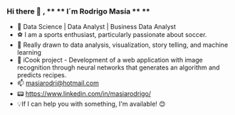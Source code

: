 ### Hi there 👋 , ** ** I´m Rodrigo Masía ** **

- :low_brightness: Data Science | Data Analyst | Business Data Analyst
- :soccer: I am a sports enthusiast, particularly passionate about soccer.
- :pushpin: Really drawn to data analysis, visualization, story telling, and machine learning 
- :high_brightness: iCook project - Development of a web application with image recognition through neural networks that generates an algorithm and predicts recipes.
- :mailbox: masiarodri@hotmail.com
- :pager: https://www.linkedin.com/in/masiarodrigo/
- :bulb:If I can help you with something, I'm available! :blush:
